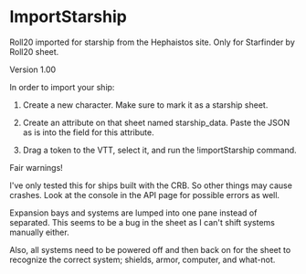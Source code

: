 # ImportStarship
Roll20 imported for starship from the Hephaistos site. Only for Starfinder by Roll20 sheet.

Version 1.00

In order to import your ship:
1. Create a new character. Make sure to mark it as a starship sheet. 

2. Create an attribute on that sheet named starship_data. Paste the JSON as is into the field for this attribute. 

3. Drag a token to the VTT, select it, and run the !importStarship command. 

Fair warnings!

I've only tested this for ships built with the CRB. So other things may cause crashes. Look at the console in the API page for possible errors as well. 

Expansion bays and systems are lumped into one pane instead of separated. This seems to be a bug in the sheet as I can't shift systems manually either. 

Also, all systems need to be powered off and then back on for the sheet to recognize the correct system; shields, armor, computer, and what-not.
